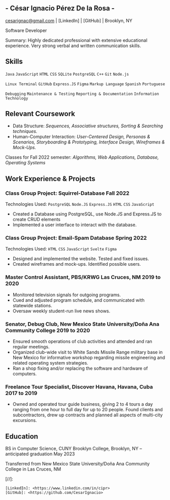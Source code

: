 ## - César Ignacio Pérez De la Rosa -

cesarignac@gmail.com | [LinkedIn] | [GitHub] | Brooklyn, NY

Software Developer

Summary: Highly dedicated professional with extensive educational experience. Very strong verbal and written communication skills.

## Skills

`Java` `JavaScript` `HTML` `CSS` `SQLite` `PostgreSQL` `C++` `Git` `Node.js`

`Linux Terminal` `GitHub` `Express.JS` `Figma` `Markup Language` `Spanish` `Portuguese`

`Debugging` `Maintenance & Testing` `Reporting & Documentation` `Information Technology`

## Relevant Coursework

- Data Structure: _Sequences, Associative structures, Sorting & Searching techniques._
- Human-Computer Interaction: _User-Centered Design, Personas & Scenarios, Storyboarding & Prototyping, Interface Design, Wireframes & Mock-Ups._

Classes for Fall 2022 semester: _Algorithms, Web Applications, Database, Operating Systems_

## Work Experience & Projects

### Class Group Project: Squirrel-Database Fall 2022

Technologies Used: `PostgreSQL` `Node.JS` `Express.JS` `HTML` `CSS` `JavaScript`

- Created a Database using PostgreSQL, use Node.JS and Express.JS to create CRUD elements
- Implemented a user interface to interact with the database.

### Class Group Project: Email-Spam Database Spring 2022

Technologies Used: `HTML` `CSS` `JavaScript` `Svelte` `Figma`

- Designed and implemented the website. Tested and fixed issues.
- Created wireframes and mock-ups. Identified possible users.

### Master Control Assistant, PBS/KRWG Las Cruces, NM 2019 to 2020

- Monitored television signals for outgoing programs.
- Cued and adjusted program schedule, and communicated with statewide stations.
- Oversaw weekly student-run live news shows.

### Senator, Debug Club, New Mexico State University/Doña Ana Community College 2019 to 2020

- Ensured smooth operations of club activities and attended and ran regular meetings.
- Organized club-wide visit to White Sands Missile Range military base in New Mexico for informative workshop regarding missile engineering and related operating system strategies.
- Ran a shop fixing and/or replacing the software and hardware of computers.

### Freelance Tour Specialist, Discover Havana, Havana, Cuba 2017 to 2019

- Owned and operated tour guide business, giving 2 to 4 tours a day ranging from one hour to full day for up to 20 people. Found clients and subcontractors, drew up contracts and planned all aspects of multi-city excursions.

## Education

BS in Computer Science, CUNY Brooklyn College, Brooklyn, NY – anticipated graduation May 2023

Transferred from New Mexico State University/Doña Ana Community College in Las Cruces, NM

[//]:

    [LinkedIn]: <https://www.linkedin.com/in/cipr>
    [GitHub]: <https://github.com/CesarIgnacio>
